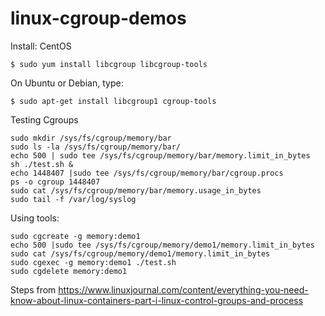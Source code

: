 # linux-cgroup-demos

Install:
CentOS
```
$ sudo yum install libcgroup libcgroup-tools
```

On Ubuntu or Debian, type:
```
$ sudo apt-get install libcgroup1 cgroup-tools
```

Testing Cgroups
```
sudo mkdir /sys/fs/cgroup/memory/bar
sudo ls -la /sys/fs/cgroup/memory/bar/
echo 500 | sudo tee /sys/fs/cgroup/memory/bar/memory.limit_in_bytes
sh ./test.sh &
echo 1448407 |sudo tee /sys/fs/cgroup/memory/bar/cgroup.procs
ps -o cgroup 1448407
sudo cat /sys/fs/cgroup/memory/bar/memory.usage_in_bytes
sudo tail -f /var/log/syslog
```

Using tools:
```
sudo cgcreate -g memory:demo1
echo 500 |sudo tee /sys/fs/cgroup/memory/demo1/memory.limit_in_bytes
sudo cat /sys/fs/cgroup/memory/demo1/memory.limit_in_bytes
sudo cgexec -g memory:demo1 ./test.sh
sudo cgdelete memory:demo1
```

Steps from https://www.linuxjournal.com/content/everything-you-need-know-about-linux-containers-part-i-linux-control-groups-and-process
